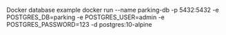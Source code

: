 Docker database example
docker run --name parking-db -p 5432:5432 -e POSTGRES_DB=parking -e POSTGRES_USER=admin -e POSTGRES_PASSWORD=123 -d postgres:10-alpine